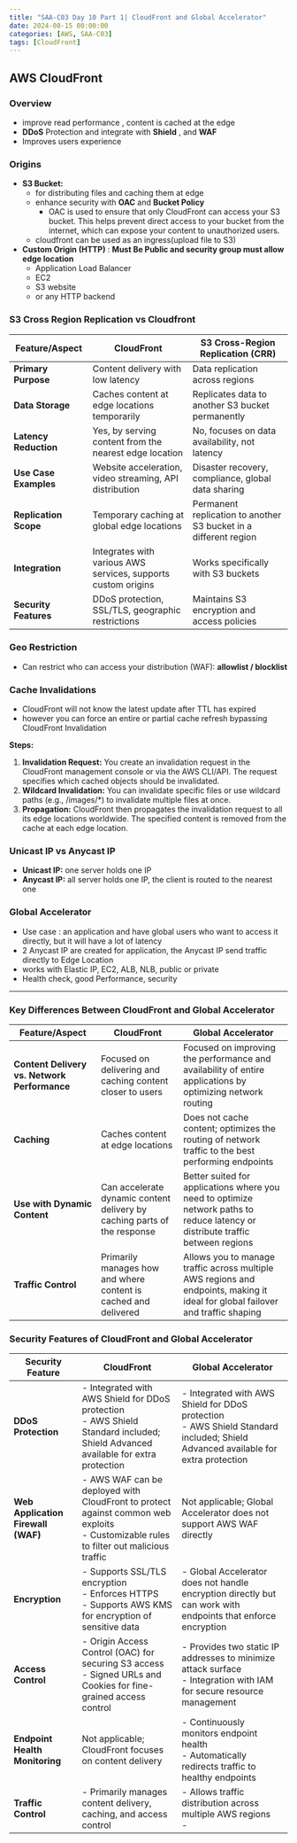 ```yaml
---
title: "SAA-C03 Day 10 Part 1| CloudFront and Global Accelerator"
date: 2024-08-15 00:00:00
categories: [AWS, SAA-C03]
tags: [CloudFront]
---
```


## AWS CloudFront

### Overview
- improve read performance , content is cached at the edge
- **DDoS** Protection and integrate with **Shield** , and **WAF**
- Improves users experience

### Origins
- **S3 Bucket:**
  - for distributing files and caching them at edge
  - enhance security with **OAC** and **Bucket Policy**
    - OAC is used to ensure that only CloudFront can access your S3 bucket. This helps prevent direct access to your bucket from the internet, which can expose your content to unauthorized users.
  - cloudfront can be used as an ingress(upload file to S3)
- **Custom Origin (HTTP)** : **Must Be Public and security group must allow edge location**
  - Application Load Balancer
  - EC2 
  - S3 website
  - or any HTTP backend

### S3 Cross Region Replication vs Cloudfront

| Feature/Aspect                  | CloudFront                                        | S3 Cross-Region Replication (CRR)                  |
|---------------------------------|--------------------------------------------------|----------------------------------------------------|
| **Primary Purpose**             | Content delivery with low latency                | Data replication across regions                    |
| **Data Storage**                | Caches content at edge locations temporarily     | Replicates data to another S3 bucket permanently   |
| **Latency Reduction**           | Yes, by serving content from the nearest edge location | No, focuses on data availability, not latency      |
| **Use Case Examples**           | Website acceleration, video streaming, API distribution | Disaster recovery, compliance, global data sharing |
| **Replication Scope**           | Temporary caching at global edge locations       | Permanent replication to another S3 bucket in a different region |
| **Integration**                 | Integrates with various AWS services, supports custom origins | Works specifically with S3 buckets            |
| **Security Features**           | DDoS protection, SSL/TLS, geographic restrictions | Maintains S3 encryption and access policies        |


### Geo Restriction
- Can restrict who can access your distribution (WAF): **allowlist / blocklist**

### Cache Invalidations
- CloudFront will not know the latest update after TTL has expired
- however you can force an entire or partial cache refresh bypassing CloudFront Invalidation

**Steps:**
1. **Invalidation Request:** You create an invalidation request in the CloudFront management console or via the AWS CLI/API. The request specifies which cached objects should be invalidated.
2. **Wildcard Invalidation:** You can invalidate specific files or use wildcard paths (e.g., /images/*) to invalidate multiple files at once.
3. **Propagation:** CloudFront then propagates the invalidation request to all its edge locations worldwide. The specified content is removed from the cache at each edge location.

### Unicast IP vs Anycast IP
- **Unicast IP:** one server holds one IP
- **Anycast IP:** all server holds one IP, the client is routed to the nearest one

### Global Accelerator
- Use case : an application and have global users who want to access it directly, but it will have a lot of latency
- 2 Anycast IP are created for application,  the Anycast IP send traffic directly to Edge Location
- works with Elastic IP, EC2, ALB, NLB, public or private
- Health check, good Performance, security


---

### Key Differences Between CloudFront and Global Accelerator

| Feature/Aspect                  | CloudFront                                        | Global Accelerator                                 |
|---------------------------------|--------------------------------------------------|----------------------------------------------------|
| **Content Delivery vs. Network Performance** | Focused on delivering and caching content closer to users | Focused on improving the performance and availability of entire applications by optimizing network routing |
| **Caching**                     | Caches content at edge locations                 | Does not cache content; optimizes the routing of network traffic to the best performing endpoints |
| **Use with Dynamic Content**    | Can accelerate dynamic content delivery by caching parts of the response | Better suited for applications where you need to optimize network paths to reduce latency or distribute traffic between regions |
| **Traffic Control**             | Primarily manages how and where content is cached and delivered | Allows you to manage traffic across multiple AWS regions and endpoints, making it ideal for global failover and traffic shaping |


### Security Features of CloudFront and Global Accelerator

| Security Feature               | CloudFront                                        | Global Accelerator                                |
|--------------------------------|--------------------------------------------------|---------------------------------------------------|
| **DDoS Protection**            | - Integrated with AWS Shield for DDoS protection <br> - AWS Shield Standard included; Shield Advanced available for extra protection | - Integrated with AWS Shield for DDoS protection <br> - AWS Shield Standard included; Shield Advanced available for extra protection |
| **Web Application Firewall (WAF)** | - AWS WAF can be deployed with CloudFront to protect against common web exploits <br> - Customizable rules to filter out malicious traffic | Not applicable; Global Accelerator does not support AWS WAF directly |
| **Encryption**                 | - Supports SSL/TLS encryption <br> - Enforces HTTPS <br> - Supports AWS KMS for encryption of sensitive data | - Global Accelerator does not handle encryption directly but can work with endpoints that enforce encryption |
| **Access Control**             | - Origin Access Control (OAC) for securing S3 access <br> - Signed URLs and Cookies for fine-grained access control | - Provides two static IP addresses to minimize attack surface <br> - Integration with IAM for secure resource management |
| **Endpoint Health Monitoring** | Not applicable; CloudFront focuses on content delivery | - Continuously monitors endpoint health <br> - Automatically redirects traffic to healthy endpoints |
| **Traffic Control**            | - Primarily manages content delivery, caching, and access control | - Allows traffic distribution across multiple AWS regions <br> -
